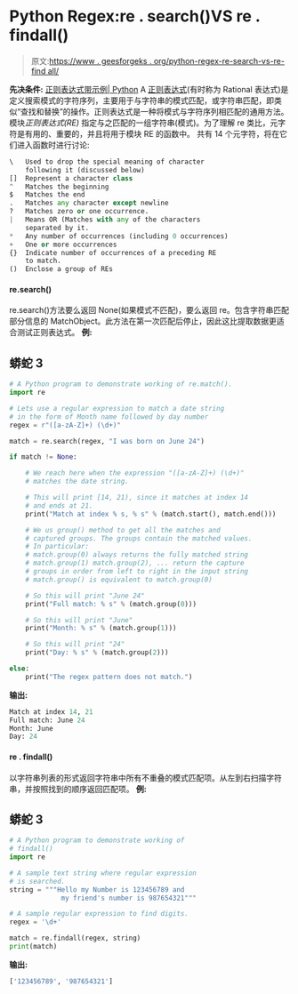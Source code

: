 # Python Regex:re . search()VS re . findall()

> 原文:[https://www . geesforgeks . org/python-regex-re-search-vs-re-find all/](https://www.geeksforgeeks.org/python-regex-re-search-vs-re-findall/)

**先决条件:** [正则表达式带示例| Python](https://www.geeksforgeeks.org/regular-expression-python-examples-set-1/)
A [正则表达式](https://www.geeksforgeeks.org/regular-expression-python-examples-set-1/)(有时称为 Rational 表达式)是定义搜索模式的字符序列，主要用于与字符串的模式匹配，或字符串匹配，即类似“查找和替换”的操作。正则表达式是一种将模式与字符序列相匹配的通用方法。
模块*正则表达式(RE)* 指定与之匹配的一组字符串(模式)。为了理解 re 类比，元字符是有用的、重要的，并且将用于模块 RE 的函数中。
共有 14 个元字符，将在它们进入函数时进行讨论:

```py
\   Used to drop the special meaning of character
    following it (discussed below)
[]  Represent a character class
^   Matches the beginning
$   Matches the end
.   Matches any character except newline
?   Matches zero or one occurrence.
|   Means OR (Matches with any of the characters
    separated by it.
*   Any number of occurrences (including 0 occurrences)
+   One or more occurrences
{}  Indicate number of occurrences of a preceding RE 
    to match.
()  Enclose a group of REs 
```

#### re.search()

re.search()方法要么返回 None(如果模式不匹配)，要么返回 re。包含字符串匹配部分信息的 MatchObject。此方法在第一次匹配后停止，因此这比提取数据更适合测试正则表达式。
**例:**

## 蟒蛇 3

```py
# A Python program to demonstrate working of re.match().
import re

# Lets use a regular expression to match a date string
# in the form of Month name followed by day number
regex = r"([a-zA-Z]+) (\d+)"

match = re.search(regex, "I was born on June 24")

if match != None:

    # We reach here when the expression "([a-zA-Z]+) (\d+)"
    # matches the date string.

    # This will print [14, 21), since it matches at index 14
    # and ends at 21. 
    print("Match at index % s, % s" % (match.start(), match.end()))

    # We us group() method to get all the matches and
    # captured groups. The groups contain the matched values.
    # In particular:
    # match.group(0) always returns the fully matched string
    # match.group(1) match.group(2), ... return the capture
    # groups in order from left to right in the input string
    # match.group() is equivalent to match.group(0)

    # So this will print "June 24"
    print("Full match: % s" % (match.group(0)))

    # So this will print "June"
    print("Month: % s" % (match.group(1)))

    # So this will print "24"
    print("Day: % s" % (match.group(2)))

else:
    print("The regex pattern does not match.")
```

**输出:**

```py
Match at index 14, 21
Full match: June 24
Month: June
Day: 24
```

#### re . findall()

以字符串列表的形式返回字符串中所有不重叠的模式匹配项。从左到右扫描字符串，并按照找到的顺序返回匹配项。
**例:**

## 蟒蛇 3

```py
# A Python program to demonstrate working of
# findall()
import re

# A sample text string where regular expression 
# is searched.
string = """Hello my Number is 123456789 and
             my friend's number is 987654321"""

# A sample regular expression to find digits.
regex = '\d+'            

match = re.findall(regex, string)
print(match)
```

**输出:**

```py
['123456789', '987654321']
```
